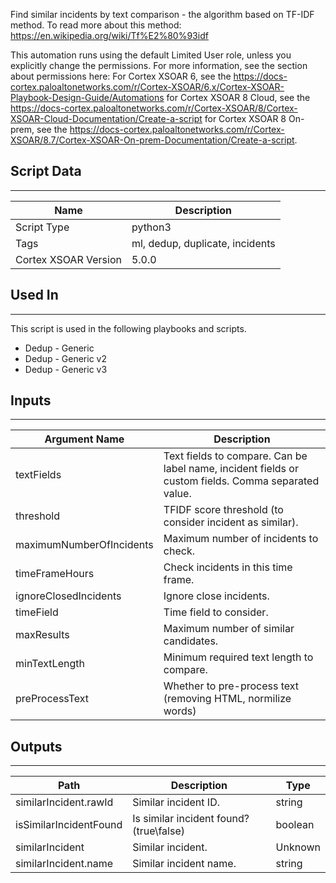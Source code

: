 Find similar incidents by text comparison - the algorithm based on TF-IDF method.
To read more about this method: <https://en.wikipedia.org/wiki/Tf%E2%80%93idf>

This automation runs using the default Limited User role, unless you explicitly
change the permissions.
For more information, see the section about permissions here:
For Cortex XSOAR 6, see the <https://docs-cortex.paloaltonetworks.com/r/Cortex-XSOAR/6.x/Cortex-XSOAR-Playbook-Design-Guide/Automations> for Cortex XSOAR 8 Cloud, see the <https://docs-cortex.paloaltonetworks.com/r/Cortex-XSOAR/8/Cortex-XSOAR-Cloud-Documentation/Create-a-script> for Cortex XSOAR 8 On-prem, see the <https://docs-cortex.paloaltonetworks.com/r/Cortex-XSOAR/8.7/Cortex-XSOAR-On-prem-Documentation/Create-a-script>.

## Script Data

---

| **Name** | **Description** |
| --- | --- |
| Script Type | python3 |
| Tags | ml, dedup, duplicate, incidents |
| Cortex XSOAR Version | 5.0.0 |

## Used In

---
This script is used in the following playbooks and scripts.

* Dedup - Generic
* Dedup - Generic v2
* Dedup - Generic v3

## Inputs

---

| **Argument Name** | **Description** |
| --- | --- |
| textFields | Text fields to compare. Can be label name, incident fields or custom fields. Comma separated value.  |
| threshold | TFIDF score threshold \(to consider incident as similar\). |
| maximumNumberOfIncidents | Maximum number of incidents to check. |
| timeFrameHours | Check incidents in this time frame. |
| ignoreClosedIncidents | Ignore close incidents. |
| timeField | Time field to consider. |
| maxResults | Maximum number of similar candidates. |
| minTextLength | Minimum required text length to compare. |
| preProcessText | Whether to pre-process text \(removing HTML, normilize words\) |

## Outputs

---

| **Path** | **Description** | **Type** |
| --- | --- | --- |
| similarIncident.rawId | Similar incident ID. | string |
| isSimilarIncidentFound | Is similar incident found? \(true\\false\) | boolean |
| similarIncident | Similar incident. | Unknown |
| similarIncident.name | Similar incident name. | string |

